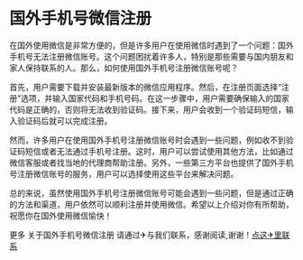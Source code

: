 # 国外手机号微信注册

在国外使用微信是非常方便的，但是许多用户在使用微信时遇到了一个问题：国外手机号无法注册微信账号。这个问题困扰着许多人，特别是那些需要与国内朋友和家人保持联系的人。那么，如何使用国外手机号注册微信账号呢？

首先，用户需要下载并安装最新版本的微信应用程序。然后，在注册页面选择“注册”选项，并输入国家代码和手机号码。在这一步骤中，用户需要确保输入的国家代码是正确的，否则将无法收到验证码。接下来，用户会收到一个验证码短信，输入验证码后就可以完成注册。

然而，许多用户在使用国外手机号注册微信账号时会遇到一些问题，例如收不到验证码短信或者无法通过手机号注册。这时，用户可以尝试使用其他方法，比如通过微信客服或者找当地的代理商帮助注册。另外，一些第三方平台也提供了国外手机号注册微信账号的服务，用户可以选择使用这些平台来解决问题。

总的来说，虽然使用国外手机号注册微信账号可能会遇到一些问题，但是通过正确的方法和渠道，用户依然可以顺利注册并使用微信。希望以上介绍对你有所帮助，祝愿你在国外使用微信愉快！

更多 关于国外手机号微信注册 请通过✈与我们联系，感谢阅读,谢谢！[点这✈里联系](https://gg.k02.cc)
